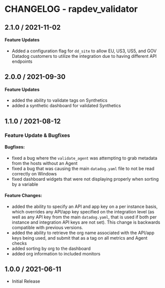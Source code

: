 # CHANGELOG - rapdev_validator

## 2.1.0 / 2021-11-02

#### Feature Updates
  * Added a configuration flag for `dd_site` to allow EU, US3, US5, and GOV Datadog customers to utilize the integration due to having different API endpoints

## 2.0.0 / 2021-09-30

#### Feature Updates
  * added the ability to validate tags on Synthetics
  * added a synthetic dashboard for validated Synthetics

## 1.1.0 / 2021-08-12
### Feature Update & Bugfixes

#### Bugfixes:
  * fixed a bug where the `validate_agent` was attempting to grab metadata from the hosts without an Agent
  * fixed a bug that was causing the main `datadog.yaml` file to not be read correctly on Windows
  * fixed dashboard widgets that were not displaying properly when sorting by a variable

#### Feature Changes:
  * added the ability to specify an API and app key on a per instance basis, which overrides any API/app key specified on the integration level (as well as any API key from the main `datadog.yaml`, that is used if both per instance and integration API keys are not set). This change is backwards compatible with previous versions.
  * added the ability to retrieve the org name associated with the API/app keys being used, and submit that as a tag on all metrics and Agent checks
  * added sorting by org to the dashboard
  * added org information to included monitors

## 1.0.0 / 2021-06-11
* Initial Release
